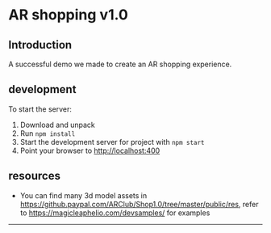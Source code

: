 AR shopping v1.0
======================

Introduction
-----------

A successful demo we made to create an AR shopping experience.

development
-----------
To start the server:

1. Download and unpack
2. Run `npm install`
3. Start the development server for project with `npm start`
4. Point your browser to [http://localhost:400](http://localhost:400)

resources
---------
- You can find many 3d model assets in https://github.paypal.com/ARClub/Shop1.0/tree/master/public/res, refer to https://magicleaphelio.com/devsamples/ for examples
-----------------------------------------------
